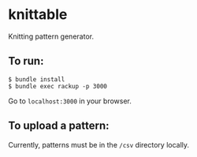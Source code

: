# knittable
Knitting pattern generator.

## To run:

```
$ bundle install
$ bundle exec rackup -p 3000
```

Go to `localhost:3000` in your browser. 

## To upload a pattern:

Currently, patterns must be in the `/csv` directory locally. 

